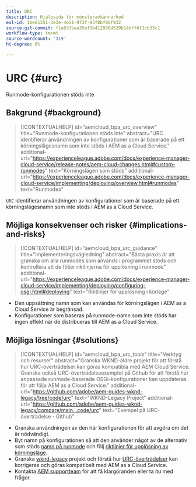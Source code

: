 ```yaml
---
title: URC
description: Hjälpsida för mönsteravkännarkod
exl-id: 1be61351-3e3e-4e51-973f-93f8bf9bf932
source-git-commit: f1e833bea35ef3b412936d529b14bff6f1cb35c1
workflow-type: tm+mt
source-wordcount: '319'
ht-degree: 0%

---
```


# URC {#urc}

Runmode-konfigurationen stöds inte

## Bakgrund {#background}

>[!CONTEXTUALHELP]
>id="aemcloud_bpa_urc_overview"
>title="Runmode-konfigurationen stöds inte"
>abstract="URC identifierar användningen av konfigurationer som är baserade på ett körningslägesnamn som inte stöds i AEM as a Cloud Service."
>additional-url="https://experienceleague.adobe.com/docs/experience-manager-cloud-service/release-notes/aem-cloud-changes.html#custom-runmodes" text="Körningslägen som stöds"
>additional-url="https://experienceleague.adobe.com/docs/experience-manager-cloud-service/implementing/deploying/overview.html#runmodes" text="Runmodes"

`URC` identifierar användningen av konfigurationer som är baserade på ett körningslägesnamn som inte stöds i AEM as a Cloud Service.

## Möjliga konsekvenser och risker {#implications-and-risks}

>[!CONTEXTUALHELP]
>id="aemcloud_bpa_urc_guidance"
>title="Implementeringsvägledning"
>abstract="Bästa praxis är att granska om alla runmodes som används i programmet stöds och kontrollera att de följer riktlinjerna för upplösning i runmode"
>additional-url="https://experienceleague.adobe.com/docs/experience-manager-cloud-service/implementing/deploying/configuring-osgi.html#deploying" text="Riktlinjer för upplösning i körläge"

* Den uppsättning namn som kan användas för körningslägen i AEM as a Cloud Service är begränsad.
* Konfigurationer som baseras på runmode-namn som inte stöds har ingen effekt när de distribueras till AEM as a Cloud Service.

## Möjliga lösningar {#solutions}

>[!CONTEXTUALHELP]
>id="aemcloud_bpa_urc_tools"
>title="Verktyg och resurser"
>abstract="Granska WKND-äldre projekt för att förstå hur URC-överträdelser kan göras kompatibla med AEM Cloud Service. Granska också URC-överträdelseexemplet på Github för att förstå hur anpassade runmode-baserade OSGi-konfigurationer kan uppdateras för att följa AEM as a Cloud Service."
>additional-url="https://github.com/adobe/aem-guides-wknd-legacy/tree/code/urc" text="WKND-Legacy Project"
>additional-url="https://github.com/adobe/aem-guides-wknd-legacy/compare/main...code/urc" text="Exempel på URC-överträdelse - Github"

* Granska användningen av den här konfigurationen för att avgöra om det är nödvändigt.
* Byt namn på konfigurationen så att den använder något av de alternativ som stöds [namn på runmode](https://experienceleague.adobe.com/docs/experience-manager-cloud-service/release-notes/aem-cloud-changes.html#custom-runmodes) och följ [riktlinjer för upplösning av körningsläge](https://experienceleague.adobe.com/docs/experience-manager-cloud-service/implementing/deploying/configuring-osgi.html#runmode-resolution).
* Granska [wknd-legacy](https://github.com/adobe/aem-guides-wknd-legacy/tree/code/urc) projekt och förstå hur [URC-överträdelser](https://github.com/adobe/aem-guides-wknd-legacy/compare/main...code/urc) kan korrigeras och göras kompatibelt med AEM as a Cloud Service.
* Kontakta [AEM supportteam](https://helpx.adobe.com/enterprise/using/support-for-experience-cloud.html) för att få klargöranden eller ta itu med frågor.
